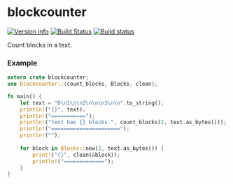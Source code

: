 # blockcounter
[![Version info](https://img.shields.io/crates/v/blockcounter.svg)](https://crates.io/crates/blockcounter)
[![Build Status](https://travis-ci.org/kirch7/blockcounter.svg?branch=master)](https://travis-ci.org/kirch7/blockcounter)
[![Build status](https://ci.appveyor.com/api/projects/status/oeu18f5i8gacid9k/branch/master?svg=true)](https://ci.appveyor.com/project/kirch7/blockcounter/branch/master)

Count blocks in a text.

### Example

```rust
extern crate blockcounter;
use blockcounter::{count_blocks, Blocks, clean};

fn main() {
    let text = "0\n1\n\n2\n\n\n3\n\n".to_string();
    println!("{}", text);
    println!("===========");
    println!("text has {} blocks.", count_blocks(2, text.as_bytes()));
    println!("======================");
    println!("");
    
    for block in Blocks::new(2, text.as_bytes()) {
        print!("{}", clean(&block));
        println!("=============");
    }
}
```
